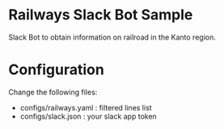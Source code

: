 # Railways Slack Bot Sample

Slack Bot to obtain information on railroad in the Kanto region.

# Configuration

Change the following files:

* configs/railways.yaml     : filtered lines list
* configs/slack.json        : your slack app token
